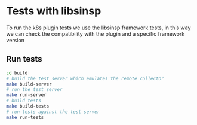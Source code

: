 # Tests with libsinsp

To run the k8s plugin tests we use the libsinsp framework tests, in this way we can check the compatibility with the plugin and a specific framework version

## Run tests

```bash
cd build
# build the test server which emulates the remote collector
make build-server
# run the test server
make run-server
# build tests
make build-tests
# run tests against the test server
make run-tests
```
